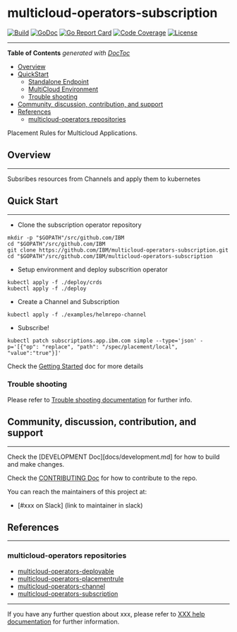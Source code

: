 # multicloud-operators-subscription

[![Build](http://35.227.205.240/badge.svg?jobs=build_multicloud-operators-subscription)](http://35.227.205.240/?job=images_multicloud-operators-subscription_postsubmit)
[![GoDoc](https://godoc.org/github.com/IBM/multicloud-operators-subscription?status.svg)](https://godoc.org/github.com/IBM/multicloud-operators-subscription)
[![Go Report Card](https://goreportcard.com/badge/github.com/IBM/multicloud-operators-subscription)](https://goreportcard.com/report/github.com/IBM/multicloud-operators-subscription)
[![Code Coverage](https://codecov.io/gh/IBM/multicloud-operators-subscription/branch/master/graphs/badge.svg?branch=master)](https://codecov.io/gh/IBM/multicloud-operators-subscription?branch=master)
[![License](https://img.shields.io/:license-apache-blue.svg)](http://www.apache.org/licenses/LICENSE-2.0.html)

------

<!-- START doctoc generated TOC please keep comment here to allow auto update -->
<!-- DON'T EDIT THIS SECTION, INSTEAD RE-RUN doctoc TO UPDATE -->
**Table of Contents**  *generated with [DocToc](https://github.com/thlorenz/doctoc)*

- [Overview](#overview)
- [QuickStart](#quickstart)
    - [Standalone Endpoint](#standalone-endpoint)
    - [MultiCloud Environment](#multicloud-environment)
    - [Trouble shooting](#trouble-shooting)
- [Community, discussion, contribution, and support](#community-discussion-contribution-and-support)
- [References](#references)
    - [multicloud-operators repositories](#multicloud-operators-repositories)

<!-- END doctoc generated TOC please keep comment here to allow auto update -->

Placement Rules for Multicloud Applications.

## Overview

------

Subsribes resources from Channels and apply them to kubernetes

## Quick Start

------

- Clone the subscription operator repository

```shell
mkdir -p "$GOPATH"/src/github.com/IBM
cd "$GOPATH"/src/github.com/IBM
git clone https://github.com/IBM/multicloud-operators-subscription.git
cd "$GOPATH"/src/github.com/IBM/multicloud-operators-subscription
```

- Setup environment and deploy subscrition operator

```shell
kubectl apply -f ./deploy/crds
kubectl apply -f ./deploy
```

- Create a Channel and Subscription

```shell
kubectl apply -f ./examples/helmrepo-channel
```

- Subscribe!

```shell
kubectl patch subscriptions.app.ibm.com simple --type='json' -p='[{"op": "replace", "path": "/spec/placement/local", "value":"true"}]'
```

Check the [Getting Started](docs/getting_started) doc for more details

### Trouble shooting

Please refer to [Trouble shooting documentation](docs/trouble_shooting.md) for further info.

## Community, discussion, contribution, and support

------

Check the [DEVELOPMENT Doc][docs/development.md] for how to build and make changes.

Check the [CONTRIBUTING Doc](CONTRIBUTING.md) for how to contribute to the repo.

You can reach the maintainers of this project at:

- [#xxx on Slack] (link to maintainer in slack)

## References

------

### multicloud-operators repositories

- [multicloud-operators-deployable](https://github.com/IBM/multicloud-operators-deployable)
- [multicloud-operators-placementrule](https://github.com/IBM/multicloud-operators-placementrule)
- [multicloud-operators-channel](https://github.com/IBM/multicloud-operators-channel)
- [multicloud-operators-subscription](https://github.com/IBM/multicloud-operators-subscription)

------

If you have any further question about xxx, please refer to
[XXX help documentation](docs/xxx_help.md) for further information.
